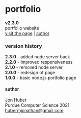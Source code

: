 # portfolio
**v2.3.0**</br>
portfolio website</br>
[visit the page](http://jonhuber.us) | [author](#author)

### version history
**2.3.0** - added node server back</br>
**2.2.0** - improved responsiveness</br>
**2.1.0** - removed node server</br>
**2.0.0** - redesign of page</br>
**1.0.0** - basic node.js portfolio page
#### author
Jon Huber</br>
Purdue Computer Science 2021</br>
[hubermjonathan@gmail.com](mailto:hubermjonathan@gmail.com)
